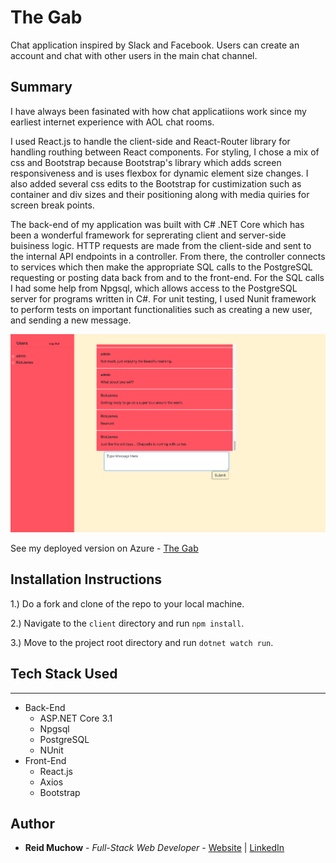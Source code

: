 # The Gab  

Chat application inspired by Slack and Facebook.  Users can create an account and chat with other users in the main chat channel.

## Summary

I have always been fasinated with how chat applicatiions work since my earliest internet experience with AOL chat rooms.   

I used React.js to handle the client-side and React-Router library for handling routhing between React components. For styling, I chose a mix of css and Bootstrap because Bootstrap's library which adds screen responsiveness and is uses flexbox for dynamic element size changes. I also added several css edits to the Bootstrap for custimization such as container and div sizes and their positioning along with media quiries for screen break points.  

The back-end of my application was built with C# .NET Core which has been a wonderful framework for seprerating client and server-side buisiness logic.  HTTP requests are made from the client-side and sent to the internal API endpoints in a controller.  From there, the controller connects to services which then make the appropriate SQL calls to the PostgreSQL requesting or posting data back from and to the front-end.  For the SQL calls I had some help from Npgsql, which allows access to the PostgreSQL server for programs written in C#.  For unit testing, I used Nunit framework to perform tests on important functionalities such as creating a new user, and sending a new message.

![](chat_app.png)

See my deployed version on Azure - [The Gab](https://reidchatapp.azurewebsites.net)

## Installation Instructions

1.) Do a fork and clone of the repo to your local machine.

2.) Navigate to the `client` directory and run `npm install`.

3.) Move to the project root directory and run `dotnet watch run`.

## Tech Stack Used
---
* Back-End
    * ASP.NET Core 3.1
    * Npgsql
    * PostgreSQL
    * NUnit
* Front-End
    * React.js
    * Axios
    * Bootstrap


## Author 

* **Reid Muchow** - *Full-Stack Web Developer* - [Website](https://www.reidmuchow.com) | [LinkedIn](https://www.linkedin.com/in/reidmuchow/)
